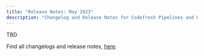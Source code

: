 ```yaml
---
title: "Release Notes: May 2023"
description: "Changelog and Release Notes for Codefresh Pipelines and GitOps"
---
```


TBD

Find all changelogs and release notes, [here]({{site.baseurl}}/docs/whats-new/changelog/).